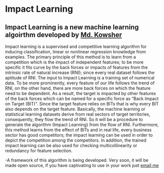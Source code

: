 # Impact Learning
## Impact Learning is a new machine learning algoirthm developed by [Md. Kowsher](https://sites.google.com/view/kowsher)

Impact learning is a supervised and competitive learning algorithm for inducing classification, linear or nonlinear regression knowledge from examples. The primary principle of this method is to learn from a competition which is the impact of independent features; to be more specific it fits curve by the back forces or impacts of features from the intrinsic rate of natural increase (RNI); since every real dataset follows the aptitude of RNI. The input to Impact Learning is a training set of numerical data.
To be more prominently, every feature of our life follows the trend of RNI, on the other hand, there are more back forces on which the feature need to be dependent. As a result, the target is impacted by other features of the back forces which can be named for a specific force as “Back Impact on Target (BIT)”. Since the target feature relies on BITs that is why every BIT also depends on the target feature. 
Basically, the machine learning or statistical learning datasets derive from real sectors of target territories, consequently, they flow the trend of RNI. So it will be a procedure to generate the algorithm (Impact Learning)  from the flow of RNI. Furthermore, this method learns from the effect of BITs and in real life, every business sector has good competitors; the impact learning can be used in order to depict the competition among the competitors. In addition, the trained impact learning can be also used for checking multicollinearity or redundancy for feature selection. 

-A framework of this algorithm is being developed. Very soon, it will be made open source, if you have captivating to use in your work just [email me](ga.kowsher@gamil.com)    

